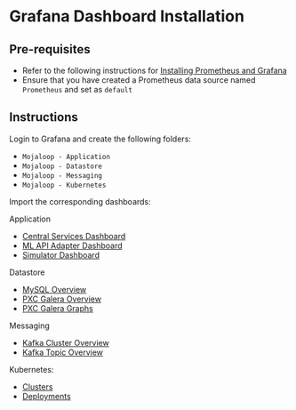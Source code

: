 # Grafana Dashboard Installation

## Pre-requisites

- Refer to the following instructions for [Installing Prometheus and Grafana](../README.md)
- Ensure that you have created a Prometheus data source named `Prometheus` and set as `default`

## Instructions

Login to Grafana and create the following folders:
- `Mojaloop - Application`
- `Mojaloop - Datastore` 
- `Mojaloop - Messaging`
- `Mojaloop - Kubernetes`

Import the corresponding dashboards:

Application
- [Central Services Dashboard](./mojaloop/dashboard-central-services.json)
- [ML API Adapter Dashboard](./mojaloop/dashboard-ml-adapter.json) 
- [Simulator Dashboard](./mojaloop/dashboard-simulators.json) 

Datastore
- [MySQL Overview](./datastore/dashboard-MySQL%20Overview.json)
- [PXC Galera Overview](./datastore/dashboard-PXC_Galera%20Cluster%20Overview.json)
- [PXC Galera Graphs](./datastore/dashboard-PXC_Galera%20Graphs.json)

Messaging
- [Kafka Cluster Overview](./messaging/dashboard-Kafka%20-%20Cluster%20Overview.json)
- [Kafka Topic Overview](./messaging/dashboard-Kafka%20-%20Topic%20Overview.json)

Kubernetes:
- [Clusters](./kubernetes/Kubernetes%20Cluster.json)
- [Deployments](./kubernetes/Kubernetes%20Deployment.json)

